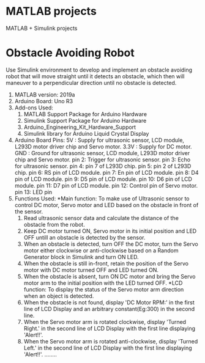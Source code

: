 # MATLAB projects
 MATLAB + Simulink projects
# Obstacle Avoiding Robot

Use Simulink environment to develop and implement an obstacle avoiding robot that will move straight until it detects an obstacle, which then will maneuver to a perpendicular direction until no obstacle is detected. 

1. MATLAB version: 2019a
2. Arduino Board: Uno R3
3. Add-ons Used:
   1. MATLAB Support Package for Arduino Hardware
   2. Simulink Support Package for Arduino Hardware
   3. Arduino_Engineering_Kit_Hardware_Support
   4. Simulink library for Arduino Liquid Crystal Display
4. Arduino Board Pins:
   5V   :  Supply for ultrasonic sensor, LCD module, L293D motor driver chip and Servo motor.
   3.3V :  Supply for DC motor.
   GND  :  Ground for ultrasonic sensor, LCD module, L293D motor driver chip and Servo motor.
   pin 2:  Trigger for ultrasonic sensor.
   pin 3:  Echo for ultrasonic sensor.
   pin 4:  pin 7 of L293D chip.
   pin 5:  pin 2 of L293D chip.
   pin 6:  RS pin of LCD module.
   pin 7:  En pin of LCD module. 
   pin 8:  D4 pin of LCD module.
   pin 9:  D5 pin of LCD module.
   pin 10: D6 pin of LCD module. 
   pin 11: D7 pin of LCD module.
   pin 12: Control pin of Servo motor.
   pin 13: LED pin
5. Functions Used:
   *Main function: To make use of Ultrasonic sensor to control DC motor, Servo motor and LED based on the obstacle in front of the sensor.
   1. Read ultrasonic sensor data and calculate the distance of the obstacle from the robot.
   2. Keep DC motor turned ON, Servo motor in its initial position and LED OFF untill an obstacle is detected by the sensor.
   3. When an obstacle is detected, turn OFF the DC motor, turn the Servo motor either clockwise or anti-clockwise based on a Random Generator block in Simulink and turn ON LED.
   4. When the obstacle is still in-front, retain the position of the Servo motor with DC motor turned OFF and LED turned ON.
   5. When the obstacle is absent, turn ON DC motor and bring the Servo motor arm to the initial position with the LED turned OFF.
   *LCD function: To display the status of the Servo motor arm direction when an object is detected.
   1. When the obstacle is not found, display 'DC Motor RPM:' in the first line of LCD Display and an arbitrary constant(Eg:300) in the second line.
   2. When the Servo motor arm is rotated clockwise, display 'Turned Right.' in the second line of LCD Display with the first line displaying 'Alert!!'.
   3. When the Servo motor arm is rotated anti-clockwise, display 'Turned Left.' in the second line of LCD Display with the first line displaying 'Alert!!'.
   ........
